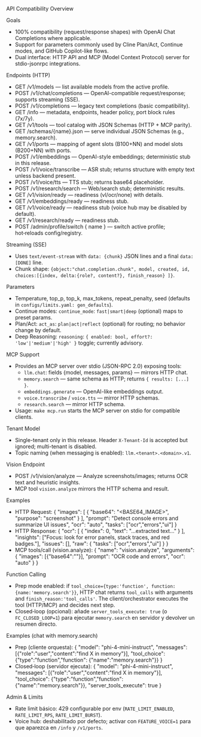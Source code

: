 API Compatibility Overview

Goals
- 100% compatibility (request/response shapes) with OpenAI Chat Completions where applicable.
- Support for parameters commonly used by Cline Plan/Act, Continue modes, and GitHub Copilot-like flows.
- Dual interface: HTTP API and MCP (Model Context Protocol) server for stdio-jsonrpc integrations.

Endpoints (HTTP)
- GET /v1/models — list available models from the active profile.
- POST /v1/chat/completions — OpenAI-compatible request/response; supports streaming (SSE).
- POST /v1/completions — legacy text completions (basic compatibility).
- GET /info — metadata, endpoints, header policy, port block rules (7x/7y).
- GET /v1/tools — tool catalog with JSON Schemas (HTTP + MCP parity).
- GET /schemas/{name}.json — serve individual JSON Schemas (e.g., memory.search).
- GET /v1/ports — mapping of agent slots (B100+NN) and model slots (B200+NN) with ports.
- POST /v1/embeddings — OpenAI-style embeddings; deterministic stub in this release.
- POST /v1/voice/transcribe — ASR stub; returns structure with empty text unless backend present.
- POST /v1/voice/tts — TTS stub; returns base64 placeholder.
- POST /v1/research/search — Web/search stub; deterministic results.
- GET /v1/vision/ready — readiness (vl/ocr/none) with details.
- GET /v1/embeddings/ready — readiness stub.
- GET /v1/voice/ready — readiness stub (voice hub may be disabled by default).
- GET /v1/research/ready — readiness stub.
- POST /admin/profile/switch { name } — switch active profile; hot‑reloads config/registry.

Streaming (SSE)
- Uses `text/event-stream` with `data: {chunk}` JSON lines and a final `data: [DONE]` line.
- Chunk shape: `{object:"chat.completion.chunk", model, created, id, choices:[{index, delta:{role?, content?}, finish_reason} ]}`.

Parameters
- Temperature, top_p, top_k, max_tokens, repeat_penalty, seed (defaults in `configs/limits.yaml: gen_defaults`).
- Continue modes: `continue_mode`: `fast|smart|deep` (optional) maps to preset params.
- Plan/Act: `act_as`: `plan|act|reflect` (optional) for routing; no behavior change by default.
- Deep Reasoning: `reasoning`: `{ enabled: bool, effort?: 'low'|'medium'|'high' }` toggle; currently advisory.

MCP Support
- Provides an MCP server over stdio (JSON-RPC 2.0) exposing tools:
  - `llm.chat`: fields {model, messages, params} — mirrors HTTP chat.
  - `memory.search` — same schema as HTTP; returns `{ results: [...] }`.
  - `embeddings.generate` — OpenAI-like embeddings output.
  - `voice.transcribe` / `voice.tts` — mirror HTTP schemas.
  - `research.search` — mirror HTTP schema.
- Usage: `make mcp.run` starts the MCP server on stdio for compatible clients.

Tenant Model
- Single-tenant only in this release. Header `X-Tenant-Id` is accepted but ignored; multi-tenant is disabled.
- Topic naming (when messaging is enabled): `llm.<tenant>.<domain>.v1`.

Vision Endpoint
- POST /v1/vision/analyze — Analyze screenshots/images; returns OCR text and heuristic insights.
- MCP tool `vision.analyze` mirrors the HTTP schema and result.

Examples
- HTTP Request:
  {
    "images": [
      { "base64": "<BASE64_IMAGE>", "purpose": "screenshot" }
    ],
    "prompt": "Detect console errors and summarize UI issues",
    "ocr": "auto",
    "tasks": ["ocr","errors","ui"]
  }
- HTTP Response:
  {
    "ocr": [ { "index": 0, "text": "...extracted text..." } ],
    "insights": ["Focus: look for error panels, stack traces, and red badges."],
    "issues": [],
    "raw": { "tasks": ["ocr","errors","ui"] }
  }
- MCP tools/call (vision.analyze):
  { "name": "vision.analyze", "arguments": { "images": [{"base64":"<BASE64>"}], "prompt": "OCR code and errors", "ocr": "auto" } }

Function Calling
- Prep mode enabled: if `tool_choice={type:'function', function:{name:'memory.search'}}`, HTTP chat returns `tool_calls` with arguments and `finish_reason:'tool_calls'`. The client/orchestrator executes the tool (HTTP/MCP) and decides next step.
- Closed‑loop (opcional): añade `server_tools_execute: true` (o `FC_CLOSED_LOOP=1`) para ejecutar `memory.search` en servidor y devolver un resumen directo.

Examples (chat with memory.search)
- Prep (cliente orquesta):
  {
    "model": "phi-4-mini-instruct",
    "messages": [{"role":"user","content":"find X in memory"}],
    "tool_choice": {"type":"function","function": {"name":"memory.search"}}
  }
- Closed‑loop (servidor ejecuta):
  {
    "model": "phi-4-mini-instruct",
    "messages": [{"role":"user","content":"find X in memory"}],
    "tool_choice": {"type":"function","function": {"name":"memory.search"}},
    "server_tools_execute": true
  }

Admin & Limits
- Rate limit básico: 429 configurable por env (`RATE_LIMIT_ENABLED`, `RATE_LIMIT_RPS`, `RATE_LIMIT_BURST`).
- Voice hub: deshabilitado por defecto; activar con `FEATURE_VOICE=1` para que aparezca en `/info` y `/v1/ports`.
